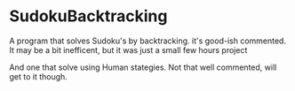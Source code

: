 # SudokuBacktracking
A program that solves Sudoku's by backtracking. it's good-ish commented.
It may be a bit inefficent, but it was just a small few hours project


And one that solve using Human stategies. Not that well commented, will get to it though.

